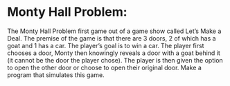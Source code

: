 # Monty Hall Problem:
The Monty Hall Problem first game out of a game show called Let’s Make a Deal. The premise of the game is that there are 3 doors, 2 of which has a goat and 1 has a car. The player’s goal is to win a car. The player first chooses a door, Monty then knowingly reveals a door with a goat behind it (it cannot be the door the player chose). The player is then given the option to open the other door or choose to open their original door. Make a program that simulates this game.
